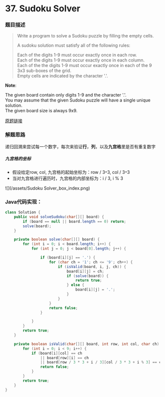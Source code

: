 # 37. Sudoku Solver

### 题目描述

> Write a program to solve a Sudoku puzzle by filling the empty cells.
>
> A sudoku solution must satisfy all of the following rules:
>
> Each of the digits 1-9 must occur exactly once in each row.  
> Each of the digits 1-9 must occur exactly once in each column.  
> Each of the the digits 1-9 must occur exactly once in each of the 9 3x3 sub-boxes of the grid.  
> Empty cells are indicated by the character '.'.

**Note**:

The given board contain only digits 1-9 and the character '.'.  
You may assume that the given Sudoku puzzle will have a single unique solution.  
The given board size is always 9x9.

[原题链接](https://leetcode.com/problems/sudoku-solver/)

### 解题思路

递归回溯来尝试每一个数字，每次来验证**行**，**列**，以及**九宫格**里是否有重复数字

##### 九宫格的坐标

* 假设给定row, col, 九宫格的起始坐标为：row / 3`*`3, col / 3`*`3
* 当对九宫格进行遍历时，九宫格的内部坐标为：i / 3, i % 3

![](/assets/Sudoku Solver_box_index.png)

### Java代码实现：

```java
class Solution {
    public void solveSudoku(char[][] board) {
        if (board == null || board.length == 0) return;
        solve(board);
    }

    private boolean solve(char[][] board) {
        for (int i = 0; i < board.length; i++) {
            for (int j = 0; j < board[0].length; j++) {

                if (board[i][j] == '.') {
                    for (char ch = '1'; ch <= '9'; ch++) {
                        if (isValid(board, i, j, ch)) {
                            board[i][j] = ch;
                            if (solve(board)) {
                                return true;
                            } else {
                                board[i][j] = '.';
                            }
                        }
                    }
                    return false;
                }

            }
        }
        return true;
    }

    private boolean isValid(char[][] board, int row, int col, char ch) {
        for (int i = 0; i < 9; i++) {
            if (board[i][col] == ch 
                || board[row][i] == ch 
                || board[row / 3 * 3 + i / 3][col / 3 * 3 + i % 3] == ch)  {
                return false;
            }
        }
        return true;
    }
}
```



